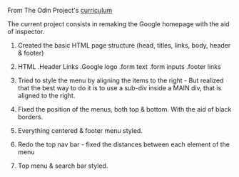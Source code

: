 From The Odin Project's [curriculum](http://www.theodinproject.com/courses/web-development-101/lessons/html-css)

The current project consists in remaking the Google homepage with the aid of inspector.

01. Created the basic HTML page structure (head, titles, links, body, header & footer)

02. HTML
    .Header Links
    .Google logo
    .form text
    .form inputs
    .footer links

03. Tried to style the menu by aligning the items to the right -     But realized that the best way to do it is to use a sub-div inside a MAIN div, that is aligned to the right.

04. Fixed the position of the menus, both top     & bottom. With the aid of black borders.

05. Everything centered & footer menu styled.

06. Redo the top nav bar - fixed the distances between each      element of the menu

07. Top menu & search bar styled.